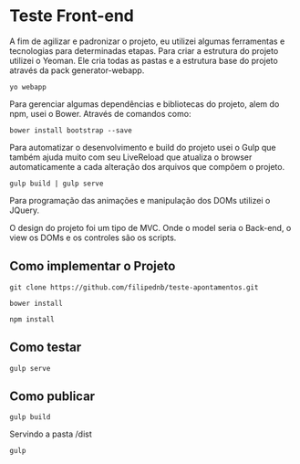 Teste Front-end
===============
A fim de agilizar e padronizar o projeto, eu utilizei algumas ferramentas e tecnologias para determinadas etapas.
Para criar a estrutura do projeto utilizei o Yeoman. Ele cria todas as pastas e a estrutura base do projeto através da pack generator-webapp. 
```
yo webapp
```

Para gerenciar algumas dependências e bibliotecas do projeto, alem do npm, usei o Bower. Através de comandos como: 
```
bower install bootstrap --save
```

Para automatizar o desenvolvimento e build do projeto usei o Gulp que também ajuda muito com seu LiveReload que atualiza o browser automaticamente a cada alteração dos arquivos que compõem o projeto.
```
gulp build | gulp serve 
```

Para programação das animações e manipulação dos DOMs utilizei o JQuery.

O design do projeto foi um tipo de MVC. Onde o model seria o Back-end, o view os DOMs e os controles são os scripts.

Como implementar o Projeto
-----------
```
git clone https://github.com/filipednb/teste-apontamentos.git
```

```
bower install
```

```
npm install
```

Como testar
------------
```
gulp serve
```

Como publicar
------------

```
gulp build
```

Servindo a pasta /dist
```
gulp 
```

